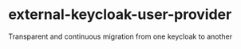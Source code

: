 # external-keycloak-user-provider
Transparent and continuous migration from one keycloak to another
